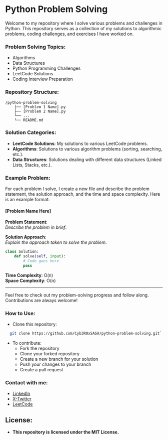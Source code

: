 
# Python Problem Solving

Welcome to my repository where I solve various problems and challenges in Python. This repository serves as a collection of my solutions to algorithmic problems, coding challenges, and exercises I have worked on.

### Problem Solving Topics:
- Algorithms
- Data Structures
- Python Programming Challenges
- LeetCode Solutions
- Coding Interview Preparation

### Repository Structure:
```
/python-problem-solving
    ├── [Problem 1 Name].py
    ├── [Problem 2 Name].py
    └── ...
    └── README.md
```

### Solution Categories:
- **LeetCode Solutions**: My solutions to various LeetCode problems.
- **Algorithms**: Solutions to various algorithm problems (sorting, searching, etc.).
- **Data Structures**: Solutions dealing with different data structures (Linked Lists, Stacks, etc.).

### Example Problem:
For each problem I solve, I create a new file and describe the problem statement, the solution approach, and the time and space complexity. Here is an example format:

#### [Problem Name Here]
**Problem Statement**:  
_Describe the problem in brief_.

**Solution Approach**:  
_Explain the approach taken to solve the problem_.

```python
class Solution:
    def solve(self, input):
        # Code goes here
        pass
```

**Time Complexity**: O(n)  
**Space Complexity**: O(n)

---

Feel free to check out my problem-solving progress and follow along. Contributions are always welcome!

### How to Use:
- Clone this repository:
```bash
  git clone https://github.com/Cyb3R0xSASA/python-problem-solving.git`
```
- To contribute:
  - Fork the repository
  - Clone your forked repository
  - Create a new branch for your solution
  - Push your changes to your branch
  - Create a pull request

### Contact with me:
- [LinkedIn](https://www.linkedin.com/in/s-a-s--a-/)
- [X-Twitter](https://x.com/s_a_s__a_)
- [LeetCode](https://leetcode.com/u/s_a_s__a_/)


## License:
- **This repository is licensed under the **MIT** License.**